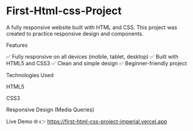 # First-Html-css-Project
A fully responsive website built with HTML and CSS. This project was created to practice responsive design and components.

Features

✅ Fully responsive on all devices (mobile, tablet, desktop)
✅ Built with HTML5 and CSS3
✅ Clean and simple design
✅ Beginner-friendly project

Technologies Used

HTML5

CSS3

Responsive Design (Media Queries)

Live Demo 🌐
👉 https://first-html-css-project-imperial.vercel.app
